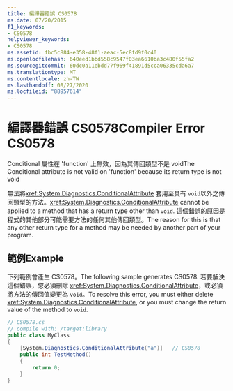 ```yaml
---
title: 編譯器錯誤 CS0578
ms.date: 07/20/2015
f1_keywords:
- CS0578
helpviewer_keywords:
- CS0578
ms.assetid: fbc5c884-e358-48f1-aeac-5ec8fd9f0c40
ms.openlocfilehash: 640eed1bbd558c9547f03ea6610ba3c480f55fa2
ms.sourcegitcommit: 60dc0a11ebdd77f969f41891d5cca06335cda6a7
ms.translationtype: MT
ms.contentlocale: zh-TW
ms.lasthandoff: 08/27/2020
ms.locfileid: "88957614"
---
```

# <a name="compiler-error-cs0578"></a><span data-ttu-id="8a522-102">編譯器錯誤 CS0578</span><span class="sxs-lookup"><span data-stu-id="8a522-102">Compiler Error CS0578</span></span>

<span data-ttu-id="8a522-103">Conditional 屬性在 'function' 上無效，因為其傳回類型不是 void</span><span class="sxs-lookup"><span data-stu-id="8a522-103">The Conditional attribute is not valid on 'function' because its return type is not void</span></span>

<span data-ttu-id="8a522-104">無法將<xref:System.Diagnostics.ConditionalAttribute> 套用至具有 `void`以外之傳回類型的方法。</span><span class="sxs-lookup"><span data-stu-id="8a522-104"><xref:System.Diagnostics.ConditionalAttribute> cannot be applied to a method that has a return type other than `void`.</span></span> <span data-ttu-id="8a522-105">這個錯誤的原因是程式的其他部分可能需要方法的任何其他傳回類型。</span><span class="sxs-lookup"><span data-stu-id="8a522-105">The reason for this is that any other return type for a method may be needed by another part of your program.</span></span>

## <a name="example"></a><span data-ttu-id="8a522-106">範例</span><span class="sxs-lookup"><span data-stu-id="8a522-106">Example</span></span>

<span data-ttu-id="8a522-107">下列範例會產生 CS0578。</span><span class="sxs-lookup"><span data-stu-id="8a522-107">The following sample generates CS0578.</span></span> <span data-ttu-id="8a522-108">若要解決這個錯誤，您必須刪除 <xref:System.Diagnostics.ConditionalAttribute>，或必須將方法的傳回值變更為 `void`。</span><span class="sxs-lookup"><span data-stu-id="8a522-108">To resolve this error, you must either delete <xref:System.Diagnostics.ConditionalAttribute>, or you must change the return value of the method to `void`.</span></span>

```csharp
// CS0578.cs
// compile with: /target:library
public class MyClass
{
    [System.Diagnostics.ConditionalAttribute("a")]   // CS0578
    public int TestMethod()
    {
        return 0;
    }
}
```
